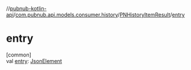 //[pubnub-kotlin-api](../../../index.md)/[com.pubnub.api.models.consumer.history](../index.md)/[PNHistoryItemResult](index.md)/[entry](entry.md)

# entry

[common]\
val [entry](entry.md): [JsonElement](../../com.pubnub.api/-json-element/index.md)
